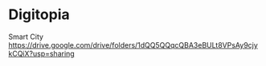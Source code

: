 # Digitopia
Smart City 
https://drive.google.com/drive/folders/1dQQ5QQqcQBA3eBULt8VPsAy9cjykCQiX?usp=sharing

